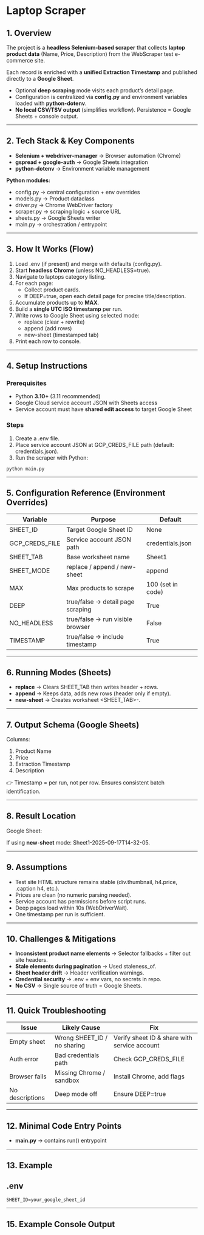 # Laptop Scraper
## **1. Overview**

The project is a **headless Selenium-based scraper** that collects **laptop product data** (Name, Price, Description) from the WebScraper test e-commerce site.

Each record is enriched with a **unified Extraction Timestamp** and published directly to a **Google Sheet**.

- Optional **deep scraping** mode visits each product’s detail page.
- Configuration is centralized via **config.py** and environment variables loaded with **python-dotenv**.
- **No local CSV/TSV output** (simplifies workflow). Persistence = Google Sheets + console output.

---

## **2. Tech Stack & Key Components**

- **Selenium + webdriver-manager** → Browser automation (Chrome)
- **gspread + google-auth** → Google Sheets integration
- **python-dotenv** → Environment variable management

**Python modules:**

- config.py → central configuration + env overrides
- models.py → Product dataclass
- driver.py → Chrome WebDriver factory
- scraper.py → scraping logic + source URL
- sheets.py → Google Sheets writer
- main.py → orchestration / entrypoint

---

## **3. How It Works (Flow)**

1. Load .env (if present) and merge with defaults (config.py).
2. Start **headless Chrome** (unless NO_HEADLESS=true).
3. Navigate to laptops category listing.
4. For each page:
    - Collect product cards.
    - If DEEP=true, open each detail page for precise title/description.
5. Accumulate products up to **MAX**.
6. Build a **single UTC ISO timestamp** per run.
7. Write rows to Google Sheet using selected mode:
    - replace (clear + rewrite)
    - append (add rows)
    - new-sheet (timestamped tab)
8. Print each row to console.

---

## **4. Setup Instructions**

### **Prerequisites**

- Python **3.10+** (3.11 recommended)
- Google Cloud service account JSON with Sheets access
- Service account must have **shared edit access** to target Google Sheet

### **Steps**

1. Create a .env file.
2. Place service account JSON at GCP_CREDS_FILE path (default: credentials.json).
3. Run the scraper with Python:

```
python main.py
```

---

## **5. Configuration Reference (Environment Overrides)**

| **Variable** | **Purpose** | **Default** |
| --- | --- | --- |
| SHEET_ID | Target Google Sheet ID | None |
| GCP_CREDS_FILE | Service account JSON path | credentials.json |
| SHEET_TAB | Base worksheet name | Sheet1 |
| SHEET_MODE | replace / append / new-sheet | append |
| MAX | Max products to scrape | 100 (set in code) |
| DEEP | true/false → detail page scraping | True |
| NO_HEADLESS | true/false → run visible browser | False |
| TIMESTAMP | true/false → include timestamp | True |

---

## **6. Running Modes (Sheets)**

- **replace** → Clears SHEET_TAB then writes header + rows.
- **append** → Keeps data, adds new rows (header only if empty).
- **new-sheet** → Creates worksheet <SHEET_TAB>-<timestamp>.

---

## **7. Output Schema (Google Sheets)**

Columns:

1. Product Name
2. Price
3. Extraction Timestamp
4. Description

👉 Timestamp = per run, not per row. Ensures consistent batch identification.

---

## **8. Result Location**

Google Sheet:

If using **new-sheet** mode: Sheet1-2025-09-17T14-32-05.

---

## **9. Assumptions**

- Test site HTML structure remains stable (div.thumbnail, h4.price, .caption h4, etc.).
- Prices are clean (no numeric parsing needed).
- Service account has permissions before script runs.
- Deep pages load within 10s (WebDriverWait).
- One timestamp per run is sufficient.

---

## **10. Challenges & Mitigations**

- **Inconsistent product name elements** → Selector fallbacks + filter out site headers.
- **Stale elements during pagination** → Used staleness_of.
- **Sheet header drift** → Header verification warnings.
- **Credential security** → .env + env vars, no secrets in repo.
- **No CSV** → Single source of truth = Google Sheets.

---

## **11. Quick Troubleshooting**

| **Issue** | **Likely Cause** | **Fix** |
| --- | --- | --- |
| Empty sheet | Wrong SHEET_ID / no sharing | Verify sheet ID & share with service account |
| Auth error | Bad credentials path | Check GCP_CREDS_FILE |
| Browser fails | Missing Chrome / sandbox | Install Chrome, add flags |
| No descriptions | Deep mode off | Ensure DEEP=true |

---

## **12. Minimal Code Entry Points**

- **main.py** → contains run() entrypoint

---

## **13. Example**

## **.env**

```
SHEET_ID=your_google_sheet_id
```

---

## **15. Example Console Output**
